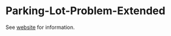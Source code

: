 # Parking-Lot-Problem-Extended

See [website](https://adaickalavan.github.io/portfolio/parking_lot_problem_extended/) for information.